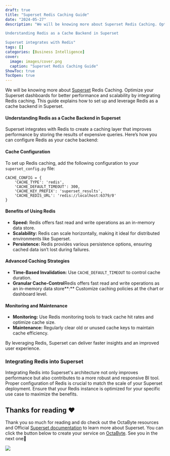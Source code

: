 ```yaml
---
draft: true
title: "Superset Redis Caching Guide"
date: "2024-05-27"
description: "We will be knowing more about Superset Redis Caching. Optimize your Superset dashboards for better performance and scalability by integrating Redis caching. This guide explains how to set up and leverage Redis as a cache backend in Superset.

Understanding Redis as a Cache Backend in Superset

Superset integrates with Redis"
tags: []
categories: [Business Intelligence]
cover:
  image: images/cover.png
  caption: "Superset Redis Caching Guide"
ShowToc: true
TocOpen: true
---
```



We will be knowing more about [Superset](https://octabyte.io/open-source/superset?ref=blog.octabyte.io) Redis Caching. Optimize your Superset dashboards for better performance and scalability by integrating Redis caching. This guide explains how to set up and leverage Redis as a cache backend in Superset.

#### Understanding Redis as a Cache Backend in Superset

Superset integrates with Redis to create a caching layer that improves performance by storing the results of expensive queries. Here’s how you can configure Redis as your cache backend:

#### Cache Configuration

To set up Redis caching, add the following configuration to your `superset_config.py` file:


```
CACHE_CONFIG = {
    'CACHE_TYPE': 'redis',
    'CACHE_DEFAULT_TIMEOUT': 300,
    'CACHE_KEY_PREFIX': 'superset_results',
    'CACHE_REDIS_URL': 'redis://localhost:6379/0'
}

```
#### Benefits of Using Redis

* **Speed:** Redis offers fast read and write operations as an in\-memory data store.
* **Scalability:** Redis can scale horizontally, making it ideal for distributed environments like Superset.
* **Persistence:** Redis provides various persistence options, ensuring cached data isn’t lost during failures.

#### Advanced Caching Strategies

* **Time\-Based Invalidation:** Use `CACHE_DEFAULT_TIMEOUT` to control cache duration.
* **Granular Cache\-Control**Redis offers fast read and write operations as an in\-memory data store**:** Customize caching policies at the chart or dashboard level.

#### Monitoring and Maintenance

* **Monitoring:** Use Redis monitoring tools to track cache hit rates and optimize cache size.
* **Maintenance:** Regularly clear old or unused cache keys to maintain cache efficiency.

By leveraging Redis, Superset can deliver faster insights and an improved user experience.

### Integrating Redis into Superset

Integrating Redis into Superset's architecture not only improves performance but also contributes to a more robust and responsive BI tool. Proper configuration of Redis is crucial to match the scale of your Superset deployment. Ensure that your Redis instance is optimized for your specific use case to maximize the benefits.

## **Thanks for reading ❤️**

Thank you so much for reading and do check out the OctaByte resources and Official [Superset documentation](https://superset.apache.org/docs/intro/?ref=blog.octabyte.io) to learn more about Superset. You can click the button below to create your service on [OctaByte](https://octabyte.io/open-source/superset?ref=blog.octabyte.io). See you in the next one👋

[![](https://pub-da36157c854648669813f3f76c526c2b.r2.dev/deploy-on-elestio-black.png)](https://octabyte.io/open-source/superset?ref=blog.octabyte.io)

